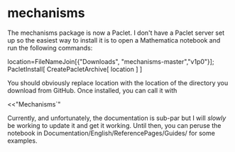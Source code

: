# mechanisms

The mechanisms package is now a Paclet. I don't have a Paclet server set up so the easiest way to install it is to open a Mathematica notebook and run the following commands:

location=FileNameJoin[{"Downloads", "mechanisms-master","v1p0"}];
PacletInstall[
 CreatePacletArchive[
  location
 ]
]

You should obviously replace location with the location of the directory you download from GitHub. Once installed, you can call it with

<<"Mechanisms`"

Currently, and unfortunately, the documentation is sub-par but I will *slowly* be working to update it and get it working. Until then, you can peruse the notebook in Documentation/English/ReferencePages/Guides/ for some examples.
